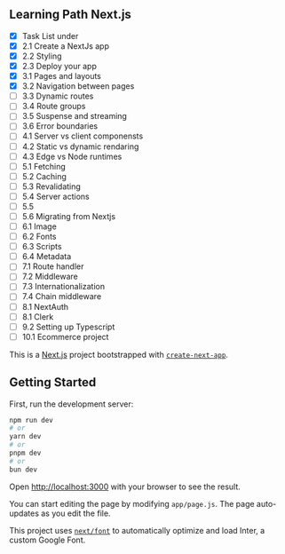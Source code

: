## Learning Path Next.js

- [x] Task List under 
- [x] 2.1 Create a NextJs app
- [x] 2.2 Styling
- [x] 2.3 Deploy your app
- [x] 3.1 Pages and layouts
- [x] 3.2 Navigation between pages
- [ ] 3.3 Dynamic routes
- [ ] 3.4 Route groups
- [ ] 3.5 Suspense and streaming
- [ ] 3.6 Error boundaries
- [ ] 4.1 Server vs client componensts
- [ ] 4.2 Static vs dynamic rendaring
- [ ] 4.3 Edge vs Node runtimes
- [ ] 5.1 Fetching
- [ ] 5.2 Caching
- [ ] 5.3 Revalidating
- [ ] 5.4 Server actions
- [ ] 5.5
- [ ] 5.6 Migrating from Nextjs
- [ ] 6.1 Image
- [ ] 6.2 Fonts
- [ ] 6.3 Scripts
- [ ] 6.4 Metadata
- [ ] 7.1 Route handler
- [ ] 7.2 Middleware
- [ ] 7.3 Internationalization
- [ ] 7.4 Chain middleware
- [ ] 8.1 NextAuth
- [ ] 8.1 Clerk
- [ ] 9.2 Setting up Typescript
- [ ] 10.1 Ecommerce project 

This is a [Next.js](https://nextjs.org/) project bootstrapped with [`create-next-app`](https://github.com/vercel/next.js/tree/canary/packages/create-next-app).

## Getting Started

First, run the development server:

```bash
npm run dev
# or
yarn dev
# or
pnpm dev
# or
bun dev
```

Open [http://localhost:3000](http://localhost:3000) with your browser to see the result.

You can start editing the page by modifying `app/page.js`. The page auto-updates as you edit the file.

This project uses [`next/font`](https://nextjs.org/docs/basic-features/font-optimization) to automatically optimize and load Inter, a custom Google Font.



